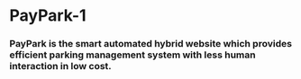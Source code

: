 # PayPark-1

### PayPark is the smart automated hybrid website which provides efficient parking management system with less human interaction in low cost.

